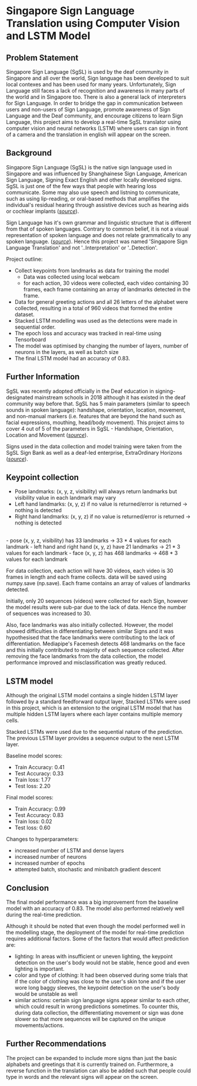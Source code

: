 # Singapore Sign Language Translation using Computer Vision and LSTM Model

## Problem Statement
Singapore Sign Language (SgSL) is used by the deaf community in Singapore and all over the world, Sign language has been developed to suit local contexes and has been used for many years. Unfortunately, Sign Language still faces a lack of recognition and awareness in many parts of the world and in Singapore too. There is also a general lack of interpreters for Sign Language. In order to bridge the gap in communication between users and non-users of Sign Language, promote awareness of Sign Language and the Deaf community, and encourage citizens to learn Sign Language, this project aims to develop a real-time SgSL translator using computer vision and neural networks (LSTM) where users can sign in front of a camera and the translation in english will appear on the screen.

## Background
Singapore Sign Language (SgSL) is the native sign language used in Singapore and was influenced by Shanghainese Sign Language, American Sign Language, Signing Exact English and other locally developed signs. SgSL is just one of the few ways that people with hearing loss communicate. Some may also use speech and listning to communicate, such as using lip-reading, or oral-based methods that amplifies the individual's residual hearing through assistive devices such as hearing aids or cochlear implants ([*source*](https://sadeaf.org.sg/about-us/about-sadeaf/)).

Sign Language has it's own grammar and linguistic structure that is different from that of spoken languages. Contrary to common belief, it is not a visual representation of spoken language and does not relate grammatically to any spoken language.
([*source*](https://sadeaf.org.sg/about-deafness/about-sign-language/)).
Hence this project was named 'Singapore Sign Language Translation' and not '..Interpretation' or '..Detection'.

Project outline:
- Collect keypoints from landmarks as data for training the model
    - Data was collected using local webcam
    - for each action, 30 videos were collected, each video containing 30 frames, each frame containing an array of landmarks detected in the frame.
- Data for general greeting actions and all 26 letters of the alphabet were collected, resulting in a total of 960 videos that formed the entire dataset.
- Stacked LSTM modelling was used as the detections were made in sequential order.
- The epoch loss and accuracy was tracked in real-time using Tensorboard
- The model was optimised by changing the number of layers, number of neurons in the layers, as well as batch size
- The final LSTM model had an accuracy of 0.83.

## Further Information
SgSL was recently adopted officially in the Deaf education in signing-designated mainstream schools in 2018 although it has existed in the deaf community way before that.
SgSL has 5 main parameters (similar to speech sounds in spoken language): handshape, orientation, location, movement, and non-manual markers (i.e. features that are beyond the hand such as facial expressions, mouthing, head/body movement). This project aims to cover 4 out of 5 of the parameters in SgSL - Handshape, Orientation, Location and Movement ([*source*](https://www.sgslsignbank.org.sg/sgsl/language-parameters)).

Signs used in the data collection and model training were taken from the SgSL Sign Bank as well as a deaf-led enterprise, ExtraOrdinary Horizons ([*source*](https://www.eohorizons.com/)).

## Keypoint collection
- Pose landmarks: (x, y, z, visibility) will always return landmarks but visibility value in each landmark may vary
- Left hand landmarks: (x, y, z) if no value is returned/error is returned -> nothing is detected
- Right hand landmarks: (x, y, z) if no value is returned/error is returned -> nothing is detected <br />
<br />
- pose (x, y, z, visibility) has 33 landmarks -> 33 * 4 values for each landmark
- left hand and right hand (x, y, z) have 21 landmarks -> 21 * 3 values for each landmark
- face (x, y, z) has 468 landmarks -> 468 * 3 values for each landmark

For data collection, each action will have 30 videos, each video is 30 frames in length and each frame collects. data will be saved using numpy.save (np.save). Each frame contains an array of values of landmarks detected.

Initially, only 20 sequences (videos) were collected for each Sign, however the model results were sub-par due to the lack of data. Hence the number of sequences was increased to 30.

Also, face landmarks was also initially collected. However, the model showed difficulties in differentiating between similar Signs and it was hypothesised that the face landmarks were contributing to the lack of differentiation. Mediapipe's Facemesh detects 468 landmarks on the face and this initially contributed to majority of each sequence collected. After removing the face landmarks from the data collection, the model performance improved and misclassification was greatly reduced.


## LSTM model
Although the original LSTM model contains a single hidden LSTM layer followed by a standard feedforward output layer, Stacked LSTMs were used in this project, which is an extension to the original LSTM model that has multiple hidden LSTM layers where each layer contains multiple memory cells.

Stacked LSTMs were used due to the sequential nature of the prediction. The previous LSTM layer provides a sequence output to the next LSTM layer.

Baseline model scores:
- Train Accuracy: 0.41
- Test Accuracy: 0.33
- Train loss: 1.77
- Test loss: 2.20

Final model scores:
- Train Accuracy: 0.99
- Test Accuracy: 0.83
- Train loss: 0.02
- Test loss: 0.60

Changes to hyperparameters:
- increased number of LSTM and dense layers
- increased number of neurons
- increased number of epochs
- attempted batch, stochastic and minibatch gradient descent

## Conclusion
The final model performance was a big improvement from the baseline model with an accuracy of 0.83. The model also performed relatively well during the real-time prediction.

Although it should be noted that even though the model performed well in the modelling stage, the deployment of the model for real-time prediction requires additional factors. Some of the factors that would affect prediction are:
- lighting:
In areas with insufficient or uneven lighting, the keypoint detection on the user's body would not be stable, hence good and even lighting is important.
- color and type of clothing:
It had been observed during some trials that if the color of clothing was close to the user's skin tone and if the user wore long baggy sleeves, the keypoint detection on the user's body would be unstable as well
- similar actions:
certain sign language signs appear similar to each other, which could result in wrong predictions sometimes. To counter this, during data collection, the differentiating movement or sign was done slower so that more sequences will be captured on the unique movements/actions.

## Further Recommendations
The project can be expanded to include more signs than just the basic alphabets and greetings that it is currently trained on. Furthermore, a reverse function in the translation can also be added such that people could type in words and the relevant signs will appear on the screen.
